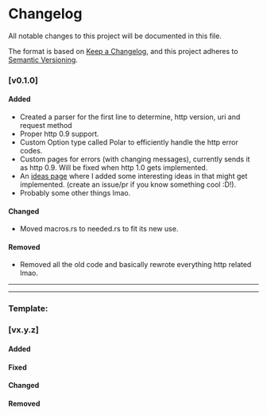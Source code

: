 # Changelog

All notable changes to this project will be documented in this file.

The format is based on [Keep a Changelog](Https://keepachangelog.com/en/1.1.0/),
and this project adheres to [Semantic Versioning](Https://semver.org/spec/v2.0.0.html).

### [v0.1.0]

#### Added

- Created a parser for the first line to determine, http version, uri and request method
- Proper http 0.9 support.
- Custom Option type called Polar to efficiently handle the http error codes.
- Custom pages for errors (with changing messages), currently sends it as http 0.9. Will be fixed when http 1.0
  gets implemented.
- An [ideas page](./ideas.md) where I added some interesting ideas in that might get implemented. (create an
  issue/pr if you know something cool :D!).
- Probably some other things lmao.

#### Changed

- Moved macros.rs to needed.rs to fit its new use.

#### Removed

- Removed all the old code and basically rewrote everything http related lmao.

---

---

### Template:

### [vx.y.z]

#### Added

#### Fixed

#### Changed

#### Removed